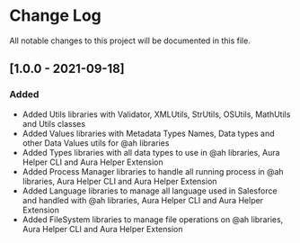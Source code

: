 # Change Log
All notable changes to this project will be documented in this file.
## [1.0.0 - 2021-09-18]
### Added
- Added Utils libraries with Validator, XMLUtils, StrUtils, OSUtils, MathUtils and Utils classes
- Added Values libraries with Metadata Types Names, Data types and other Data Values utils for @ah libraries
- Added Types libraries with all data types to use in @ah libraries, Aura Helper CLI and Aura Helper Extension
- Added Process Manager libraries to handle all running process in @ah libraries, Aura Helper CLI and Aura Helper Extension
- Added Language libraries to manage all language used in Salesforce and handled with @ah libraries, Aura Helper CLI and Aura Helper Extension
- Added FileSystem libraries to manage file operations on @ah libraries, Aura Helper CLI and Aura Helper Extension